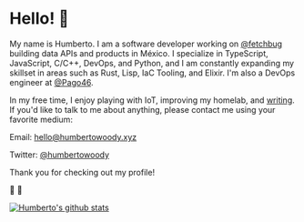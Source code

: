 # Hello! :wave:

My name is Humberto. I am a software developer working on [@fetchbug][fetchbug-website]
building data APIs and products in México. I specialize in TypeScript,
JavaScript, C/C++, DevOps, and Python, and I am constantly expanding my
skillset in areas such as Rust, Lisp, IaC Tooling, and Elixir. I'm also a
DevOps engineer at [@Pago46][pago46-website].

In my free time, I enjoy playing with IoT, improving my homelab, and [writing][humbertowoody-website].
If you'd like to talk to me about anything, please contact me using your favorite
medium:

Email: [hello@humbertowoody.xyz][humbertowoody-email]

Twitter: [@humbertowoody][humbertowoody-twitter]

Thank you for checking out my profile!

:robot: :rocket:

[![Humberto's github
stats](https://github-readme-stats.vercel.app/api?username=humbertowoody)](https://github.com/anuraghazra/github-readme-stats)

[humbertowoody-website]: https://humbertowoody.xyz
[humbertowoody-twitter]: https://twitter.com/humbertowoody
[fetchbug-website]: https://fetchbug.com
[humbertowoody-email]: mailto:hello@humbertowoody.xyz?subject=Hi%20there!&body=I%20would%20like%20to%20argue%20about%20cats%20vs.%20dogs%20with%20you.%0D%0A%0D%0ASincerely%2C%0D%0A%5BYour%20name%20here%5D.
[pago46-website]: https://pago46.com
